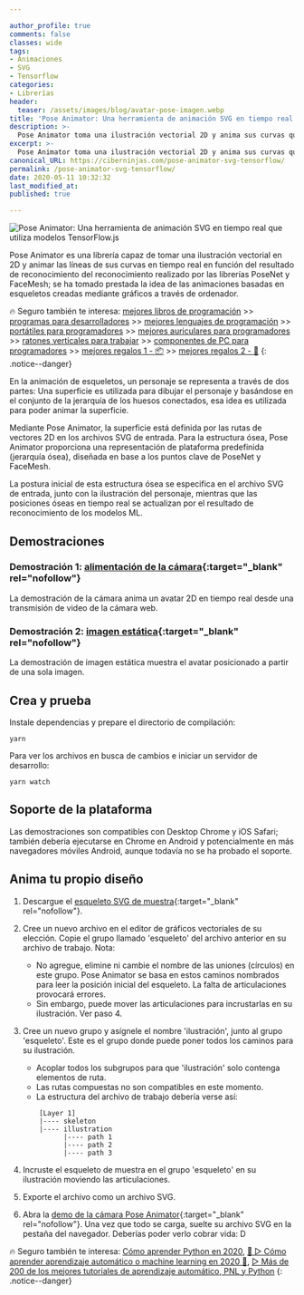 ```yaml
---

author_profile: true
comments: false
classes: wide
tags:
- Animaciones
- SVG
- Tensorflow
categories:
- Librerías
header:
  teaser: /assets/images/blog/avatar-pose-imagen.webp
title: 'Pose Animator: Una herramienta de animación SVG en tiempo real que utiliza modelos TensorFlow.js'
description: >-
  Pose Animator toma una ilustración vectorial 2D y anima sus curvas que contienen en tiempo real en función del resultado de reconocimiento de PoseNet y FaceMesh. Toma prestada la idea de la animación basada en esqueletos de los gráficos de computadora y la aplica a los caracteres vectoriales.
excerpt: >-
  Pose Animator toma una ilustración vectorial 2D y anima sus curvas que contienen en tiempo real en función del resultado de reconocimiento de PoseNet y FaceMesh. Toma prestada la idea de la animación basada en esqueletos de los gráficos de computadora y la aplica a los caracteres vectoriales.
canonical_URL: https://ciberninjas.com/pose-animator-svg-tensorflow/
permalink: /pose-animator-svg-tensorflow/
date: 2020-05-11 10:32:32
last_modified_at: 
published: true

---
```


![Pose Animator: Una herramienta de animación SVG en tiempo real que utiliza modelos TensorFlow.js](/assets/images/blog/avatar-pose-1.webp "Pose Animator: Una herramienta de animación SVG en tiempo real que utiliza modelos TensorFlow.js")

Pose Animator es una librería capaz de tomar una ilustración vectorial en 2D y animar las líneas de sus curvas en tiempo real en función del resultado de reconocimiento del reconocimiento realizado por las librerías PoseNet y FaceMesh; se ha tomado prestada la idea de las animaciones basadas en esqueletos creadas mediante gráficos a través de ordenador.

🔥 Seguro también te interesa: [mejores libros de programación](/programar/) >> [programas para desarrolladores](/mejores-sistemas-operativos-para-hackear/) >> [mejores lenguajes de programación](/15-mejores-lenguajes-programacion/) >> [portátiles para programadores]() >> [mejores auriculares para programadores](/auriculares-dise%C3%B1o/) >> [ratones verticales para trabajar](/teclados-ratones-dise%C3%B1o/) >> [componentes de PC para programadores](/ordenadores-componentes/) >> [mejores regalos 1 - 📦](/black-friday-amazon/) >> [mejores regalos 2 - 🎁](/prime-day-amazon/)
{: .notice--danger}

En la animación de esqueletos, un personaje se representa a través de dos partes: Una superficie es utilizada para dibujar el personaje y basándose en el conjunto de la jerarquía de los huesos conectados, esa idea es utilizada para poder animar la superficie.

Mediante Pose Animator, la superficie está definida por las rutas de vectores 2D en los archivos SVG de entrada. Para la estructura ósea, Pose Animator proporciona una representación de plataforma predefinida (jerarquía ósea), diseñada en base a los puntos clave de PoseNet y FaceMesh.

La postura inicial de esta estructura ósea se especifica en el archivo SVG de entrada, junto con la ilustración del personaje, mientras que las posiciones óseas en tiempo real se actualizan por el resultado de reconocimiento de los modelos ML.

## Demostraciones

### Demostración 1: [alimentación de la cámara](https://pose-animator-demo.firebaseapp.com/camera.html){:target="_blank" rel="nofollow"}

La demostración de la cámara anima un avatar 2D en tiempo real desde una transmisión de video de la cámara web.

### Demostración 2: [imagen estática](https://pose-animator-demo.firebaseapp.com/static_image.html){:target="_blank" rel="nofollow"}

La demostración de imagen estática muestra el avatar posicionado a partir de una sola imagen.

## Crea y prueba

Instale dependencias y prepare el directorio de compilación:

```
yarn
```

Para ver los archivos en busca de cambios e iniciar un servidor de desarrollo:

```
yarn watch
```

## Soporte de la plataforma

Las demostraciones son compatibles con Desktop Chrome y iOS Safari; también debería ejecutarse en Chrome en Android y potencialmente en más navegadores móviles Android, aunque todavía no se ha probado el soporte.

## Anima tu propio diseño

1. Descargue el [esqueleto SVG de muestra](https://github.com/yemount/pose-animator/blob/master/resources/samples/skeleton.svg){:target="_blank" rel="nofollow"}.

2. Cree un nuevo archivo en el editor de gráficos vectoriales de su elección. Copie el grupo llamado 'esqueleto' del archivo anterior en su archivo de trabajo. Nota:

	- No agregue, elimine ni cambie el nombre de las uniones (círculos) en este grupo. Pose Animator se basa en estos caminos nombrados para leer la posición inicial del esqueleto. La falta de articulaciones provocará errores.
	- Sin embargo, puede mover las articulaciones para incrustarlas en su ilustración. Ver paso 4.

3. Cree un nuevo grupo y asígnele el nombre 'ilustración', junto al grupo 'esqueleto'. Este es el grupo donde puede poner todos los caminos para su ilustración.

	- Acoplar todos los subgrupos para que 'ilustración' solo contenga elementos de ruta.
	- Las rutas compuestas no son compatibles en este momento.
	- La estructura del archivo de trabajo debería verse así:

	```
	    [Layer 1]
	    |---- skeleton
	    |---- illustration
	          |---- path 1
	          |---- path 2
	          |---- path 3
	```

4. Incruste el esqueleto de muestra en el grupo 'esqueleto' en su ilustración moviendo las articulaciones.

5. Exporte el archivo como un archivo SVG.

6. Abra la [demo de la cámara Pose Animator](https://pose-animator-demo.firebaseapp.com/camera.html){:target="_blank" rel="nofollow"}. Una vez que todo se carga, suelte su archivo SVG en la pestaña del navegador. Deberías poder verlo cobrar vida: D

🔥 Seguro también te interesa: [Cómo aprender Python en 2020](/python/), [🥇 ▷ Cómo aprender aprendizaje automático o machine learning en 2020 🤖](/que-aprender-sobre-machine-learning-2020/), [▷ Más de 200 de los mejores tutoriales de aprendizaje automático, PNL y Python](/aprendizaje-automatico-cursos-ingles/)
{: .notice--danger}
